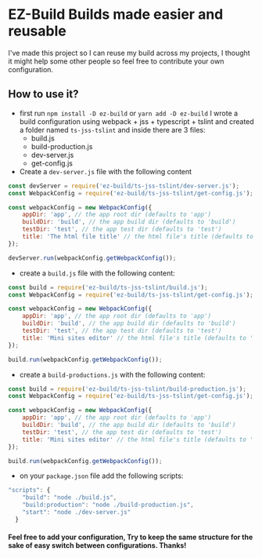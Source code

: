# EZ-Build Builds made easier and reusable
I've made this project so I can reuse my build across my projects, I thought it might help some other people so feel free to contribute your own configuration.

## How to use it?
- first run `npm install -D ez-build` or `yarn add -D ez-build`
I wrote a build configuration using webpack + jss + typescript + tslint and created a folder named `ts-jss-tslint` and inside there are 3 files:
    - build.js
    - build-production.js
    - dev-server.js
    - get-config.js
- Create a `dev-server.js` file with the following content
```javascript
const devServer = require('ez-build/ts-jss-tslint/dev-server.js');
const WebpackConfig = require('ez-build/ts-jss-tslint/get-config.js');

const webpackConfig = new WebpackConfig({
	appDir: 'app', // the app root dir (defaults to 'app')
	buildDir: 'build', // the app build dir (defaults to 'build')
	testDir: 'test', // the app test dir (defaults to 'test')
	title: 'The html file title' // the html file's title (defaults to '')
});

devServer.run(webpackConfig.getWebpackConfig());
```

- create a `build.js` file with the following content:
```javascript
const build = require('ez-build/ts-jss-tslint/build.js');
const WebpackConfig = require('ez-build/ts-jss-tslint/get-config.js');

const webpackConfig = new WebpackConfig({
	appDir: 'app', // the app root dir (defaults to 'app')
	buildDir: 'build', // the app build dir (defaults to 'build')
	testDir: 'test', // the app test dir (defaults to 'test')
	title: 'Mini sites editor' // the html file's title (defaults to '')
});

build.run(webpackConfig.getWebpackConfig());
```
- create a `build-productions.js` with the following content:

```javascript
const build = require('ez-build/ts-jss-tslint/build-production.js');
const WebpackConfig = require('ez-build/ts-jss-tslint/get-config.js');

const webpackConfig = new WebpackConfig({
	appDir: 'app', // the app root dir (defaults to 'app')
	buildDir: 'build', // the app build dir (defaults to 'build')
	testDir: 'test', // the app test dir (defaults to 'test')
	title: 'Mini sites editor' // the html file's title (defaults to '')
});

build.run(webpackConfig.getWebpackConfig());
```
- on your `package.json` file add the following scripts:

```javascript
"scripts": {
    "build": "node ./build.js",
    "build:production": "node ./build-production.js",
    "start": "node ./dev-server.js"
  }
```

#### Feel free to add your configuration, Try to keep the same structure for the sake of easy switch between configurations. Thanks!
